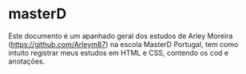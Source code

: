 # masterD
Este documento é um apanhado geral dos estudos de Arley Moreira (https://github.com/Arleym87) na escola MasterD Portugal, tem como intuito registrar meus estudos em HTML e CSS, contendo os cod e anotações.
